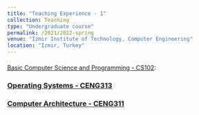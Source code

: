 ```yaml
---
title: "Teaching Experience - 1"
collection: Teaching
type: "Undergraduate course"
permalink: /2021/2022-spring
venue: "Izmir Institute of Technology, Computer Engineering"
location: "Izmir, Turkey"
---
```


####  


[Basic Computer Science and Programming - CS102](https://chemistry.iyte.edu.tr/en/cs-102-2/): 

### [Operating Systems - CENG313](https://ceng.iyte.edu.tr/courses/ceng-322/)

### [Computer Architecture - CENG311](https://ceng.iyte.edu.tr/courses/ceng-311/) 

